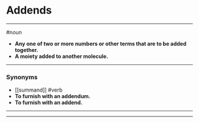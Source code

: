 # Addends
---
#noun
- **Any one of two or more numbers or other terms that are to be added together.**
- **A moiety added to another molecule.**
---
### Synonyms
- [[summand]]
#verb
- **To furnish with an addendum.**
- **To furnish with an addend.**
---
---

